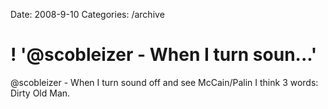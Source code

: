 Date: 2008-9-10
Categories: /archive

# ! '@scobleizer - When I turn soun...'

@scobleizer - When I turn sound off and see McCain/Palin I think 3 words: Dirty Old Man.
